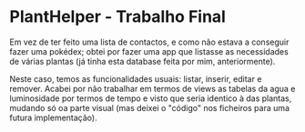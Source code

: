 # PlantHelper - Trabalho Final

Em vez de ter feito uma lista de contactos, e como não estava a conseguir fazer uma pokédex; obtei por fazer uma app que listasse as necessidades de várias plantas (já tinha esta database feita por mim, anteriormente).

Neste caso, temos as funcionalidades usuais: listar, inserir, editar e remover. Acabei por não trabalhar em termos de views as tabelas da agua e luminosidade por termos de tempo e visto que seria identico à das plantas, mudando só oa parte visual (mas deixei o "código" nos ficheiros para uma futura implementação).
